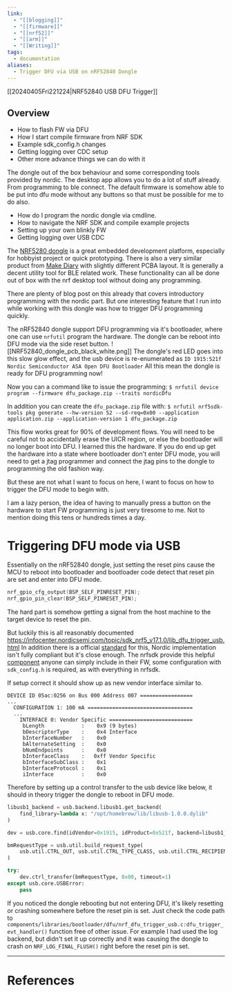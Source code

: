 ```yaml
---
link:
  - "[[blogging]]"
  - "[[firmware]]"
  - "[[nrf52]]"
  - "[[arm]]"
  - "[[Writing]]"
tags:
  - documentation
aliases:
  - Trigger DFU via USB on nRF52840 Dongle
---
```

[[20240405Fri221224|NRF52840 USB DFU Trigger]]
## Overview
- How to flash FW via DFU
- How I start compile firmware from NRF SDK
- Example sdk_config.h changes
- Getting logging over CDC setup 
- Other more advance things we can do with it

The dongle out of the box behaviour and some corresponding tools provided by nordic.
The desktop app allows you to do a lot of stuff already. From programming to ble connect.
The default firmware is somehow able to be put into dfu mode without any buttons so that must be possible for me to do also.
- How do I program the nordic dongle via cmdline.
- How to navigate the NRF SDK and compile example projects
- Setting up your own blinkly FW
- Getting logging over USB CDC

The [NRF5280 dongle](https://www.nordicsemi.com/Software-and-Tools/Development-Kits/nRF52840-Dongle) is a great embedded development platform, especially for hobbyist project or quick prototyping. There is also a very similar product from [Make Diary](https://wiki.makerdiary.com/nrf52840-mdk-usb-dongle/programming/) with slightly different PCBA layout. It is generally a decent utility tool for BLE related work. These functionality can all be done out of box with the nrf desktop tool without doing any programming.

There are plenty of blog post on this already that covers introductory programming with the nordic part.
But one interesting feature that I run into while working with this dongle was how to trigger DFU programming quickly.

The nRF52840 dongle support DFU programming via it's bootloader, where one can use `nrfutil` program the hardware.
The dongle can be reboot into DFU mode via the side reset button.
![[NRF52840_dongle_pcb_black_white.png]]
The dongle's red LED goes into this slow glow effect, and the usb device is re-enumerated as 
`ID 1915:521f Nordic Semiconductor ASA Open DFU Bootloader`
All this mean the dongle is ready for DFU programming now!

Now you can a command like to issue the programming:
`$ nrfutil device program --firmware dfu_package.zip --traits nordicDfu `

In addition you can create the `dfu_package.zip` file with:
`$ nrfutil nrf5sdk-tools pkg generate --hw-version 52 --sd-req=0x00 --application application.zip --application-version 1 dfu_package.zip`

This flow works great for 90% of development flows. You will need to be careful not to accidentally erase the UICR region, or else the bootloader will no longer boot into DFU. I learned this the hardware. If you do end up get the hardware into a state where bootloader don't enter DFU mode, you will need to get a jtag programmer and connect the jtag pins to the dongle to programming the old fashion way.

But these are not what I want to focus on here, I want to focus on how to trigger the DFU mode to begin with.

I am a lazy person, the idea of having to manually press a button on the hardware to start FW programming is just very tiresome to me. Not to mention doing this tens or hundreds times a day.

# Triggering DFU mode via USB
Essentially on the nRF52840 dongle, just setting the reset pins cause the MCU to reboot into bootloader and bootloader code detect that reset pin are set and enter into DFU mode.
```c
nrf_gpio_cfg_output(BSP_SELF_PINRESET_PIN);
nrf_gpio_pin_clear(BSP_SELF_PINRESET_PIN);
```
The hard part is somehow getting a signal from the host machine to the target device to reset the pin.

But luckily this is all reasonably documented https://infocenter.nordicsemi.com/topic/sdk_nrf5_v17.1.0/lib_dfu_trigger_usb.html
In addition there is a official [standard](https://www.usb.org/sites/default/files/DFU_1.1.pdf) for this, Nordic implementation isn't fully compliant but it's close enough.
The nrfsdk provide this helpful [component](https://infocenter.nordicsemi.com/topic/sdk_nrf5_v17.1.0/group__nrf__dfu__trigger__usb.html) anyone can simply include in their FW, some configuration with `sdk_config.h` is required, as with everything in nrfsdk.

If setup correct it should show up as new vendor interface similar to.
```
DEVICE ID 05ac:0256 on Bus 000 Address 007 =================
...
  CONFIGURATION 1: 100 mA ==================================
  ...
    INTERFACE 0: Vendor Specific ===========================
     bLength            :    0x9 (9 bytes)
     bDescriptorType    :    0x4 Interface
     bInterfaceNumber   :    0x0
     bAlternateSetting  :    0x0
     bNumEndpoints      :    0x0
     bInterfaceClass    :   0xff Vendor Specific
     bInterfaceSubClass :    0x1
     bInterfaceProtocol :    0x1
     iInterface         :    0x0
```

Therefore by setting up a control transfer to the usb device like below, it should in theory trigger the dongle to reboot in DFU mode.
```python
libusb1_backend = usb.backend.libusb1.get_backend(
    find_library=lambda x: "/opt/homebrew/lib/libusb-1.0.0.dylib"
)

dev = usb.core.find(idVendor=0x1915, idProduct=0x521f, backend=libusb1_backend)

bmRequestType = usb.util.build_request_type(
    usb.util.CTRL_OUT, usb.util.CTRL_TYPE_CLASS, usb.util.CTRL_RECIPIENT_DEVICE
)

try:
    dev.ctrl_transfer(bmRequestType, 0x00, timeout=1)
except usb.core.USBError:
    pass
```

If you noticed the dongle rebooting but not entering DFU, it's likely resetting or crashing somewhere before the reset pin is set. Just check the code path to `components/libraries/bootloader/dfu/nrf_dfu_trigger_usb.c:dfu_trigger_evt_handler()` function free of other issue. For example I had used the log backend, but didn't set it up correctly and it was causing the dongle to crash on `NRF_LOG_FINAL_FLUSH()` right before the reset pin is set.


---
# References